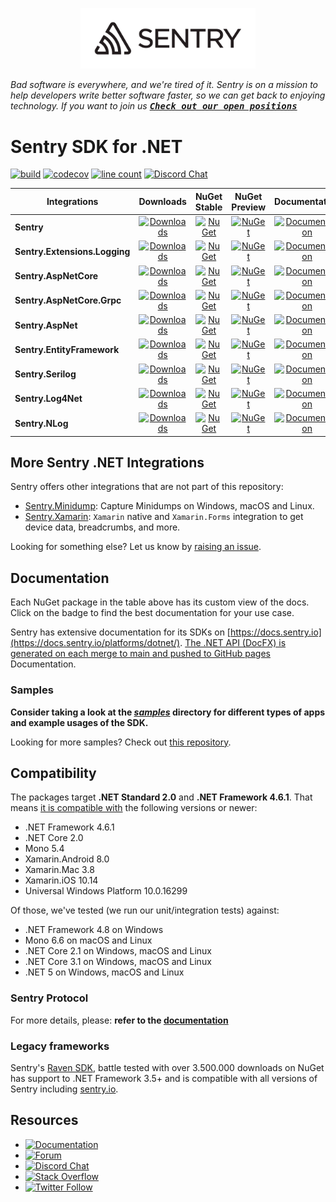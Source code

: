 <p align="center">
  <a href="https://sentry.io" target="_blank">
    <img src="https://raw.githubusercontent.com/getsentry/sentry-dotnet/main/.assets/sentry-logo.png" alt="Sentry logo" width="280">
  </a>
</p>

_Bad software is everywhere, and we're tired of it. Sentry is on a mission to help developers write better software faster, so we can get back to enjoying technology. If you want to join us [<kbd>**Check out our open positions**</kbd>](https://sentry.io/careers/)_

Sentry SDK for .NET
===========

[![build](https://github.com/getsentry/sentry-dotnet/workflows/build/badge.svg?branch=main)](https://github.com/getsentry/sentry-dotnet/actions?query=branch%3Amain)
[![codecov](https://codecov.io/gh/getsentry/sentry-dotnet/branch/main/graph/badge.svg)](https://codecov.io/gh/getsentry/sentry-dotnet)
[![line count](https://tokei.rs/b1/github/getsentry/sentry-dotnet/)](https://github.com/getsentry/sentry-dotnet/tree/main/src)
[![Discord Chat](https://img.shields.io/discord/621778831602221064?logo=discord&logoColor=ffffff&color=7389D8)](https://discord.gg/PXa5Apfe7K)


|      Integrations             |    Downloads     |    NuGet Stable     |    NuGet Preview     |  Documentation |
| ----------------------------- | :-------------------: | :-------------------: | :-------------------: | :-------------------: |
|         **Sentry**            | [![Downloads](https://img.shields.io/nuget/dt/Sentry.svg)](https://www.nuget.org/packages/Sentry) | [![NuGet](https://img.shields.io/nuget/v/Sentry.svg)](https://www.nuget.org/packages/Sentry)   |    [![NuGet](https://img.shields.io/nuget/vpre/Sentry.svg)](https://www.nuget.org/packages/Sentry)   | [![Documentation](https://img.shields.io/badge/documentation-sentry.io-green.svg)](https://docs.sentry.io/platforms/dotnet/) |
| **Sentry.Extensions.Logging** | [![Downloads](https://img.shields.io/nuget/dt/Sentry.Extensions.Logging.svg)](https://www.nuget.org/packages/Sentry.Extensions.Logging) | [![NuGet](https://img.shields.io/nuget/v/Sentry.Extensions.Logging.svg)](https://www.nuget.org/packages/Sentry.Extensions.Logging)   | [![NuGet](https://img.shields.io/nuget/vpre/Sentry.Extensions.Logging.svg)](https://www.nuget.org/packages/Sentry.Extensions.Logging)   | [![Documentation](https://img.shields.io/badge/documentation-sentry.io-green.svg)](https://docs.sentry.io/platforms/dotnet/guides/extensions-logging/) |
|     **Sentry.AspNetCore**     | [![Downloads](https://img.shields.io/nuget/dt/Sentry.AspNetCore.svg)](https://www.nuget.org/packages/Sentry.AspNetCore) | [![NuGet](https://img.shields.io/nuget/v/Sentry.AspNetCore.svg)](https://www.nuget.org/packages/Sentry.AspNetCore)   |   [![NuGet](https://img.shields.io/nuget/vpre/Sentry.AspNetCore.svg)](https://www.nuget.org/packages/Sentry.AspNetCore)   | [![Documentation](https://img.shields.io/badge/documentation-sentry.io-green.svg)](https://docs.sentry.io/platforms/dotnet/guides/aspnetcore/) |
|     **Sentry.AspNetCore.Grpc**     | [![Downloads](https://img.shields.io/nuget/dt/Sentry.AspNetCore.Grpc.svg)](https://www.nuget.org/packages/Sentry.AspNetCore.Grpc) | [![NuGet](https://img.shields.io/nuget/v/Sentry.AspNetCore.Grpc.svg)](https://www.nuget.org/packages/Sentry.AspNetCore.Grpc)   |   [![NuGet](https://img.shields.io/nuget/vpre/Sentry.AspNetCore.Grpc.svg)](https://www.nuget.org/packages/Sentry.AspNetCore.Grpc)   | [![Documentation](https://img.shields.io/badge/documentation-sentry.io-green.svg)](https://docs.sentry.io/platforms/dotnet/guides/aspnetcore/) |
|     **Sentry.AspNet**     | [![Downloads](https://img.shields.io/nuget/dt/Sentry.AspNet.svg)](https://www.nuget.org/packages/Sentry.AspNet) | [![NuGet](https://img.shields.io/nuget/v/Sentry.AspNet.svg)](https://www.nuget.org/packages/Sentry.AspNet)   |   [![NuGet](https://img.shields.io/nuget/vpre/Sentry.AspNet.svg)](https://www.nuget.org/packages/Sentry.AspNet)   | [![Documentation](https://img.shields.io/badge/documentation-sentry.io-green.svg)](https://docs.sentry.io/platforms/dotnet/guides/aspnet) |
|     **Sentry.EntityFramework**     | [![Downloads](https://img.shields.io/nuget/dt/Sentry.EntityFramework.svg)](https://www.nuget.org/packages/Sentry.EntityFramework) | [![NuGet](https://img.shields.io/nuget/v/Sentry.EntityFramework.svg)](https://www.nuget.org/packages/Sentry.EntityFramework)   |   [![NuGet](https://img.shields.io/nuget/vpre/Sentry.EntityFramework.svg)](https://www.nuget.org/packages/Sentry.EntityFramework)   | [![Documentation](https://img.shields.io/badge/documentation-sentry.io-green.svg)](https://docs.sentry.io/platforms/dotnet/guides/entityframework) |
| **Sentry.Serilog**            | [![Downloads](https://img.shields.io/nuget/dt/Sentry.Serilog.svg)](https://www.nuget.org/packages/Serilog) | [![NuGet](https://img.shields.io/nuget/v/Sentry.Serilog.svg)](https://www.nuget.org/packages/Sentry.Serilog)   | [![NuGet](https://img.shields.io/nuget/vpre/Sentry.Serilog.svg)](https://www.nuget.org/packages/Sentry.Serilog)   | [![Documentation](https://img.shields.io/badge/documentation-sentry.io-green.svg)](https://docs.sentry.io/platforms/dotnet/guides/serilog) |
| **Sentry.Log4Net**            | [![Downloads](https://img.shields.io/nuget/dt/Sentry.Log4Net.svg)](https://www.nuget.org/packages/Sentry.Log4Net) | [![NuGet](https://img.shields.io/nuget/v/Sentry.Log4Net.svg)](https://www.nuget.org/packages/Sentry.Log4Net)   | [![NuGet](https://img.shields.io/nuget/vpre/Sentry.Log4Net.svg)](https://www.nuget.org/packages/Sentry.Log4Net)   | [![Documentation](https://img.shields.io/badge/documentation-sentry.io-green.svg)](https://docs.sentry.io/platforms/dotnet/guides/log4net) |
| **Sentry.NLog**               | [![Downloads](https://img.shields.io/nuget/dt/Sentry.NLog.svg)](https://www.nuget.org/packages/Sentry.NLog) | [![NuGet](https://img.shields.io/nuget/v/Sentry.NLog.svg)](https://www.nuget.org/packages/Sentry.NLog)   | [![NuGet](https://img.shields.io/nuget/vpre/Sentry.NLog.svg)](https://www.nuget.org/packages/Sentry.NLog)   | [![Documentation](https://img.shields.io/badge/documentation-sentry.io-green.svg)](https://docs.sentry.io/platforms/dotnet/guides/nlog) |

## More Sentry .NET Integrations

Sentry offers other integrations that are not part of this repository:

* [Sentry.Minidump](https://github.com/getsentry/sentry-dotnet-minidump): Capture Minidumps on Windows, macOS and Linux.
* [Sentry.Xamarin](https://github.com/getsentry/sentry-xamarin): `Xamarin` native and `Xamarin.Forms` integration to get device data, breadcrumbs, and more.

Looking for something else? Let us know by [raising an issue](https://github.com/getsentry/sentry-dotnet/issues/new).

## Documentation

Each NuGet package in the table above has its custom view of the docs. Click on the badge to find the best documentation for your use case.

Sentry has extensive documentation for its SDKs on [https://docs.sentry.io](https://docs.sentry.io/platforms/dotnet/).
[The .NET API (DocFX) is generated on each merge to main and pushed to GitHub pages](https://getsentry.github.io/sentry-dotnet/index.html) Documentation.

### Samples

**Consider taking a look at the _[samples](https://github.com/getsentry/sentry-dotnet/tree/main/samples)_ directory for different types of apps and example usages of the SDK.**

Looking for more samples? Check out [this repository](https://github.com/getsentry/examples).

## Compatibility

The packages target **.NET Standard 2.0** and **.NET Framework 4.6.1**. That means [it is compatible with](https://docs.microsoft.com/en-us/dotnet/standard/net-standard) the following versions or newer:

* .NET Framework 4.6.1
* .NET Core 2.0
* Mono 5.4
* Xamarin.Android 8.0
* Xamarin.Mac 3.8
* Xamarin.iOS 10.14
* Universal Windows Platform 10.0.16299

Of those, we've tested (we run our unit/integration tests) against:

* .NET Framework 4.8 on Windows
* Mono 6.6 on macOS and Linux
* .NET Core 2.1 on Windows, macOS and Linux
* .NET Core 3.1 on Windows, macOS and Linux
* .NET 5 on Windows, macOS and Linux

### Sentry Protocol

For more details, please: **refer to the [documentation](https://getsentry.github.io/sentry-dotnet/index.html)**

### Legacy frameworks

Sentry's [Raven SDK](https://github.com/getsentry/raven-csharp/), battle tested with over 3.500.000 downloads on NuGet has support to .NET Framework 3.5+ and is compatible with all versions of Sentry including [sentry.io](sentry.io).

## Resources

* [![Documentation](https://img.shields.io/badge/documentation-sentry.io-green.svg)](https://docs.sentry.io/platforms/dotnet/)
* [![Forum](https://img.shields.io/badge/forum-sentry-green.svg)](https://forum.sentry.io/c/sdks)
* [![Discord Chat](https://img.shields.io/discord/621778831602221064?logo=discord&logoColor=ffffff&color=7389D8)](https://discord.gg/PXa5Apfe7K)
* [![Stack Overflow](https://img.shields.io/badge/stack%20overflow-sentry-green.svg)](http://stackoverflow.com/questions/tagged/sentry)
* [![Twitter Follow](https://img.shields.io/twitter/follow/getsentry?label=getsentry&style=social)](https://twitter.com/intent/follow?screen_name=getsentry)
